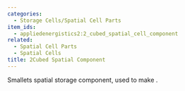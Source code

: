 ```yaml
---
categories:
  - Storage Cells/Spatial Cell Parts
item_ids:
  - appliedenergistics2:2_cubed_spatial_cell_component
related:
  - Spatial Cell Parts
  - Spatial Cells
title: 2Cubed Spatial Component
---
```


Smallets spatial storage component, used to make <ItemLink
id="appliedenergistics2:2_cubed_spatial_storage_cell"/>.

<RecipeFor
id="appliedenergistics2:2_cubed_spatial_cell_component"/>

